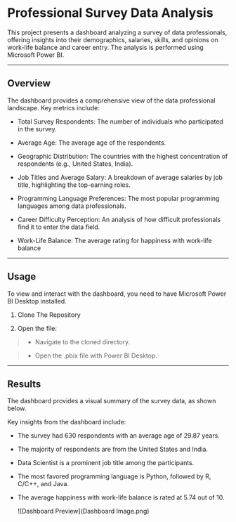 # Professional Survey Data Analysis
This project presents a dashboard analyzing a survey of data professionals, offering insights into their demographics, salaries, skills, and opinions on work-life balance and career entry. The analysis is performed using Microsoft Power BI.

----
## Overview

The dashboard provides a comprehensive view of the data professional landscape. Key metrics include:


- Total Survey Respondents: The number of individuals who participated in the survey.


- Average Age: The average age of the respondents.


- Geographic Distribution: The countries with the highest concentration of respondents (e.g., United States, India).


- Job Titles and Average Salary: A breakdown of average salaries by job title, highlighting the top-earning roles.


- Programming Language Preferences: The most popular programming languages among data professionals.
  

- Career Difficulty Perception: An analysis of how difficult professionals find it to enter the data field.
  

- Work-Life Balance: The average rating for happiness with work-life balance

----

## Usage

To view and interact with the dashboard, you need to have Microsoft Power BI Desktop installed.

1. Clone The Repository

2. Open the file:

>- Navigate to the cloned directory.

>- Open the .pbix file with Power BI Desktop.
-----

## Results

The dashboard provides a visual summary of the survey data, as shown below.

Key insights from the dashboard include:

- The survey had 630 respondents with an average age of 29.87 years.

- The majority of respondents are from the United States and India.

- Data Scientist is a prominent job title among the participants.

- The most favored programming language is Python, followed by R, C/C++, and Java.

- The average happiness with work-life balance is rated at 5.74 out of 10.

  ![Dashboard Preview](Dashboard Image.png)
